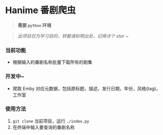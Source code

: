 # Hanime 番剧爬虫
> **需要 `python` 环境**

> *此项目仅为学习目的，转载请标明出处，记得点个 star ~*

### 当前功能
* 根据输入的番剧名称批量下载所有的剧集

### 开发中~
* 爬取 Emby 对应元数据，包括原标题，描述，发行日期，年份，风格(tag)，工作室

### 使用方法
1. `git clone` 当前项目，运行 `./index.py`
2. 在终端中输入要查询的番剧名称



